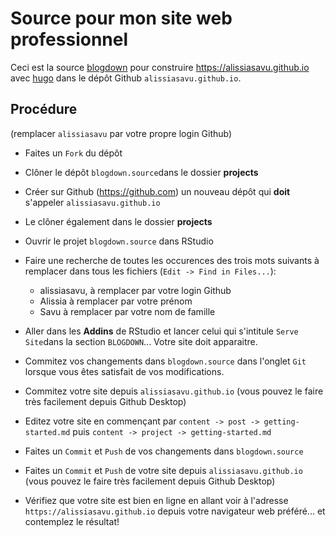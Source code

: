 # Source pour mon site web professionnel

Ceci est la source [blogdown](https://bookdown.org/yihui/blogdown/) pour construire https://alissiasavu.github.io avec [hugo](https://gohugo.io) dans le dépôt Github `alissiasavu.github.io`.


## Procédure

(remplacer `alissiasavu` par votre propre login Github)

- Faites un `Fork` du dépôt

- Clôner le dépôt `blogdown.source`dans le dossier **projects**

- Créer sur Github (https://github.com) un nouveau dépôt qui **doit** s'appeler `alissiasavu.github.io`

- Le clôner également dans le dossier **projects**

- Ouvrir le projet `blogdown.source` dans RStudio

- Faire une recherche de toutes les occurences des trois mots suivants à remplacer dans tous les fichiers (`Edit -> Find in Files...`):
    * alissiasavu, à remplacer par votre login Github
    * Alissia à remplacer par votre prénom
    * Savu à remplacer par votre nom de famille

- Aller dans les **Addins** de RStudio et lancer celui qui s'intitule `Serve Site`dans la section `BLOGDOWN`... Votre site doit apparaitre.

- Commitez vos changements dans `blogdown.source` dans l'onglet `Git` lorsque vous êtes satisfait de vos modifications.

- Commitez votre site depuis `alissiasavu.github.io` (vous pouvez le faire très facilement depuis Github Desktop) 

- Editez votre site en commençant par `content -> post -> getting-started.md` puis `content -> project -> getting-started.md`

- Faites un `Commit` et `Push` de vos changements dans `blogdown.source` 

- Faites un `Commit` et `Push`  de votre site depuis `alissiasavu.github.io` (vous pouvez le faire très facilement depuis Github Desktop)

- Vérifiez que votre site est bien en ligne en allant voir à l'adresse `https://alissiasavu.github.io` depuis votre navigateur web préféré... et contemplez le résultat!
